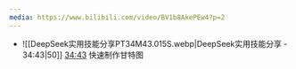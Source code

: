 ```yaml
---
media: https://www.bilibili.com/video/BV1b8AkePEw4?p=2
---
```


- ![[DeepSeek实用技能分享PT34M43.015S.webp|DeepSeek实用技能分享 - 34:43|50]] [34:43](https://www.bilibili.com/video/BV1b8AkePEw4?p=2&t=2083.014509#t=34:43.01) 快速制作甘特图